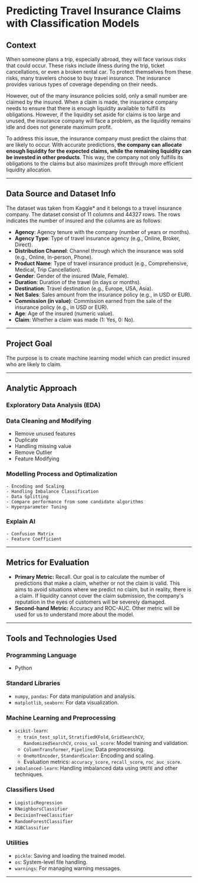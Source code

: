 # Predicting Travel Insurance Claims with Classification Models  

## Context  
When someone plans a trip, especially abroad, they will face various risks that could occur. These risks include illness during the trip, ticket cancellations, or even a broken rental car. To protect themselves from these risks, many travelers choose to buy travel insurance. The insurance provides various types of coverage depending on their needs.

However, out of the many insurance policies sold, only a small number are claimed by the insured. When a claim is made, the insurance company needs to ensure that there is enough liquidity available to fulfill its obligations. However, if the liquidity set aside for claims is too large and unused, the insurance company will face a problem, as the liquidity remains idle and does not generate maximum profit.

To address this issue, the insurance company must predict the claims that are likely to occur. With accurate predictions, **the company can allocate enough liquidity for the expected claims, while the remaining liquidity can be invested in other products**. This way, the company not only fulfills its obligations to the claims but also maximizes profit through more efficient liquidity allocation. 

---

## Data Source and Dataset Info  
The dataset was taken from Kaggle* and it belongs to a travel insurance company. The dataset consist of 11 columns and 44327 rows. The rows indicates the number of insured and the columns are as follows:  
- **Agency**: Agency tenure with the company (number of years or months).
- **Agency Type**: Type of travel insurance agency (e.g., Online, Broker, Direct).
- **Distribution Channel**: Channel through which the insurance was sold (e.g., Online, In-person, Phone).
- **Product Name**: Type of travel insurance product (e.g., Comprehensive, Medical, Trip Cancellation).
- **Gender**: Gender of the insured (Male, Female).
- **Duration**: Duration of the travel (in days or months).
- **Destination**: Travel destination (e.g., Europe, USA, Asia).
- **Net Sales**: Sales amount from the insurance policy (e.g., in USD or EUR).
- **Commission (in value)**: Commission earned from the sale of the insurance policy (e.g., in USD or EUR).
- **Age**: Age of the insured (numeric value).
- **Claim**: Whether a claim was made (1: Yes, 0: No).

---

## Project Goal  
The purpose is to create machine learning model which can predict insured who are likely to claim.  

---

## Analytic Approach  

### Exploratory Data Analysis (EDA)  

### Data Cleaning and Modifying  
- Remove unused features
- Duplicate
- Handling missing value
- Remove Outlier
- Feature Modifying

### Modelling Process and Optimalization  
    - Encoding and Scaling
    - Handling Imbalance Classification   
    - Data Splitting
    - Compare performance from some candidate algorithms
    - Hyperparameter Tuning  

### Explain AI
    - Confusion Matrix
    - Feature Coefficient 

---

## Metrics for Evaluation  
- **Primary Metric:** Recall.
Our goal is to calculate the number of predictions that make a claim, whether or not the claim is valid. This aims to avoid situations where we predict no claim, but in reality, there is a claim. If liquidity cannot cover the claim submission, the company's reputation in the eyes of customers will be severely damaged.
- **Second-hand Metric:** Accuracy and ROC-AUC.
Other metric will be used for us to understand more about the model.  

---

## Tools and Technologies Used  

### Programming Language  
- Python  

### Standard Libraries  
- `numpy`, `pandas`: For data manipulation and analysis.  
- `matplotlib`, `seaborn`: For data visualization.  

### Machine Learning and Preprocessing  
- `scikit-learn`:  
  - `train_test_split`, `StratifiedKFold`, `GridSearchCV`, `RandomizedSearchCV`, `cross_val_score`: Model training and validation.  
  - `ColumnTransformer`, `Pipeline`: Data preprocessing.  
  - `OneHotEncoder`, `StandardScaler`: Encoding and scaling.  
  - Evaluation metrics: `accuracy_score`, `recall_score`, `roc_auc_score`.  
- `imbalanced-learn`: Handling imbalanced data using `SMOTE` and other techniques.    

### Classifiers Used  
- `LogisticRegression`  
- `KNeighborsClassifier`  
- `DecisionTreeClassifier`  
- `RandomForestClassifier`     
- `XGBClassifier`  

### Utilities  
- `pickle`: Saving and loading the trained model.  
- `os`: System-level file handling.  
- `warnings`: For managing warning messages.  

---

